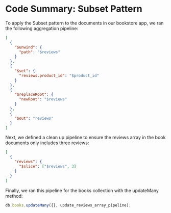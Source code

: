 # Code Summary: Subset Pattern

To apply the Subset pattern to the documents in our bookstore app, we ran the following aggregation pipeline:

```json
[
  {
    "$unwind": {
      "path": "$reviews"
    }
  },
  {
    "$set": {
      "reviews.product_id": "$product_id"
    }
  },
  {
    "$replaceRoot": {
      "newRoot": "$reviews"
    }
  },
  {
    "$out": "reviews"
  }
]
```

Next, we defined a clean up pipeline to ensure the reviews array in the book documents only includes three reviews:

```json
[
  {
    "reviews": {
      "$slice": ["$reviews", 3]
    }
  }
]
```

Finally, we ran this pipeline for the books collection with the updateMany method:

```js
db.books.updateMany({}, update_reviews_array_pipeline);
```
